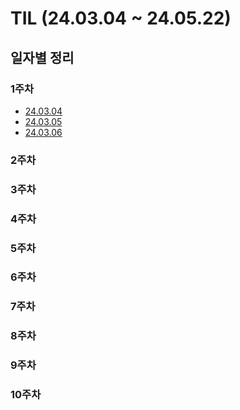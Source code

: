 # TIL (24.03.04 ~ 24.05.22)

## 일자별 정리

### 1주차
- [24.03.04](https://github.com/JEON-Sungsu/TIL/blob/main/FirstWeek/24.03.04.md)
- [24.03.05](https://github.com/JEON-Sungsu/TIL/blob/main/FirstWeek/24.03.05.md)
- [24.03.06](https://github.com/JEON-Sungsu/TIL/blob/main/FirstWeek/24.03.06.md)
### 2주차
### 3주차
### 4주차
### 5주차
### 6주차
### 7주차
### 8주차
### 9주차
### 10주차
